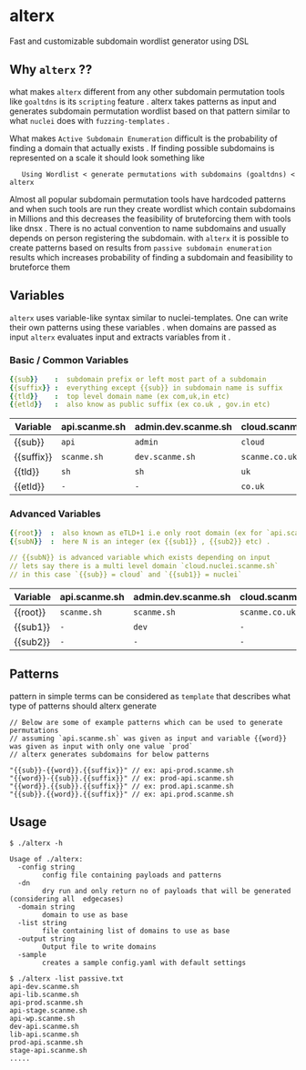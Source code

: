 # alterx

Fast and customizable subdomain wordlist generator using DSL


## Why `alterx` ??

what makes `alterx` different from any other subdomain permutation tools like `goaltdns` is its `scripting` feature . alterx takes patterns as input and generates subdomain permutation wordlist based on that pattern similar to what `nuclei` does with `fuzzing-templates` . 

What makes `Active Subdomain Enumeration` difficult is the probability of finding a domain that actually exists . If finding possible subdomains is represented on a scale it should look something like

```console
   Using Wordlist < generate permutations with subdomains (goaltdns) < alterx
```

Almost all popular subdomain permutation tools have hardcoded patterns and when such tools are run they create wordlist which contain subdomains in Millions and this decreases the feasibility of bruteforcing them with tools like dnsx . There is no actual convention to name subdomains and usually depends on person registering the subdomain. with `alterx` it is possible to create patterns based on results from `passive subdomain enumeration` results which increases probability of finding a subdomain and feasibility to bruteforce them



## Variables

`alterx` uses variable-like syntax similar to nuclei-templates. One can write their own patterns using these variables . when domains are passed as input `alterx` evaluates input and extracts variables from it .

### Basic / Common Variables
  
~~~yaml
{{sub}}    :  subdomain prefix or left most part of a subdomain
{{suffix}} :  everything except {{sub}} in subdomain name is suffix
{{tld}}    :  top level domain name (ex com,uk,in etc)
{{etld}}   :  also know as public suffix (ex co.uk , gov.in etc)
~~~

| Variable   | api.scanme.sh | admin.dev.scanme.sh | cloud.scanme.co.uk |
| ---------- | ------------- | ------------------- | ------------------ |
| {{sub}}    | `api`         | `admin`             | `cloud`            |
| {{suffix}} | `scanme.sh`   | `dev.scanme.sh`     | `scanme.co.uk`     |
| {{tld}}    | `sh`          | `sh`                | `uk`               |
| {{etld}}   | `-`           | `-`                 | `co.uk`            |

### Advanced Variables

~~~yaml
{{root}}  :  also known as eTLD+1 i.e only root domain (ex for `api.scanme.sh` => {{root}} is `scanme.sh`)
{{subN}}  :  here N is an integer (ex {{sub1}} , {{sub2}} etc) .

// {{subN}} is advanced variable which exists depending on input
// lets say there is a multi level domain `cloud.nuclei.scanme.sh`
// in this case `{{sub}} = cloud` and `{{sub1}} = nuclei`
~~~

| Variable | api.scanme.sh | admin.dev.scanme.sh | cloud.scanme.co.uk |
| -------- | ------------- | ------------------- | ------------------ |
| {{root}} | `scanme.sh`   | `scanme.sh`         | `scanme.co.uk`     |
| {{sub1}} | `-`           | `dev`               | `-`                |
| {{sub2}} | `-`           | `-`                 | `-`                |



## Patterns

pattern in simple terms can be considered as `template` that describes what type of patterns should alterx generate

```console
// Below are some of example patterns which can be used to generate permutations
// assuming `api.scanme.sh` was given as input and variable {{word}} was given as input with only one value `prod`
// alterx generates subdomains for below patterns

"{{sub}}-{{word}}.{{suffix}}" // ex: api-prod.scanme.sh
"{{word}}-{{sub}}.{{suffix}}" // ex: prod-api.scanme.sh
"{{word}}.{{sub}}.{{suffix}}" // ex: prod.api.scanme.sh
"{{sub}}.{{word}}.{{suffix}}" // ex: api.prod.scanme.sh
```

## Usage

```console
$ ./alterx -h

Usage of ./alterx:
  -config string
    	config file containing payloads and patterns
  -dn
    	dry run and only return no of payloads that will be generated (considering all  edgecases)
  -domain string
    	domain to use as base
  -list string
    	file containing list of domains to use as base
  -output string
    	Output file to write domains
  -sample
    	creates a sample config.yaml with default settings

```

```console
$ ./alterx -list passive.txt
api-dev.scanme.sh
api-lib.scanme.sh
api-prod.scanme.sh
api-stage.scanme.sh
api-wp.scanme.sh
dev-api.scanme.sh
lib-api.scanme.sh
prod-api.scanme.sh
stage-api.scanme.sh
.....
```